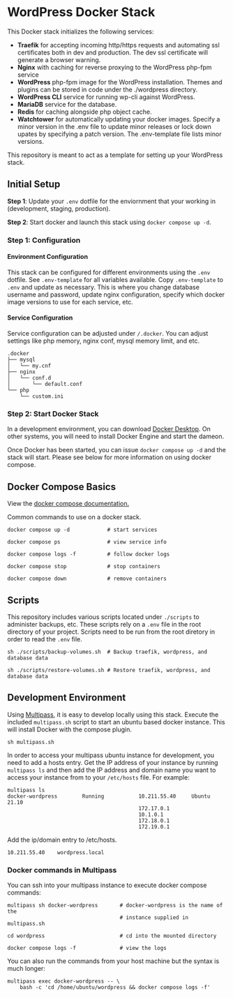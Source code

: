 # WordPress Docker Stack

This Docker stack initializes the following services:

- **Traefik** for accepting incoming http/https requests and automating ssl certificates both in dev and production. The dev ssl certificate will generate a browser warning.
- **Nginx** with caching for reverse proxying to the WordPress php-fpm service
- **WordPress** php-fpm image for the WordPress installation. Themes and plugins can be stored in code under the ./wordpress directory.
- **WordPress CLI** service for running wp-cli against WordPress.
- **MariaDB** service for the database.
- **Redis** for caching alongside php object cache.
- **Watchtower** for automatically updating your docker images. Specify a minor version in the .env file to update minor releases or lock down upates by specifying a patch version. The .env-template file lists minor versions.

This repository is meant to act as a template for setting up your WordPress stack.

## Initial Setup

**Step 1**: Update your ```.env``` dotfile for the enviornment that your working in (development, staging, production).

**Step 2**: Start docker and launch this stack using ```docker compose up -d```.

### Step 1: Configuration

#### Environment Configuration

This stack can be configured for different environments using the ```.env``` dotfile. See ```.env-template``` for all variables available. Copy ```.env-template``` to ```.env``` and update as necessary. This is where you change database username and password, update nginx configuration, specify which docker image versions to use for each service, etc.

#### Service Configuration

Service configuration can be adjusted under ```/.docker```. You can adjust settings like php memory, nginx conf, mysql memory limit, and etc.

```
.docker
├── mysql
│   └── my.cnf
├── nginx
│   └── conf.d
│       └── default.conf
└── php
    └── custom.ini
```

### Step 2: Start Docker Stack

In a development environment, you can download [Docker Desktop](https://www.docker.com/products/docker-desktop). On other systems, you will need to install Docker Engine and start the dameon.

Once Docker has been started, you can issue ```docker compose up -d``` and the stack will start. Please see below for more information on using docker compose.

## Docker Compose Basics

View the [docker compose documentation.](https://docs.docker.com/compose/)

Common commands to use on a docker stack.

```
docker compose up -d            # start services

docker compose ps               # view service info

docker compose logs -f          # follow docker logs

docker compose stop             # stop containers

docker compose down             # remove containers
```

## Scripts

This repository includes various scripts located under ```./scripts``` to administer backups, etc. These scripts rely on a ```.env``` file in the root directory of your project. Scripts need to be run from the root diretory in order to read the ```.env``` file.

```
sh ./scripts/backup-volumes.sh  # Backup traefik, wordpress, and database data

sh ./scripts/restore-volumes.sh # Restore traefik, wordpress, and database data

```

## Development Environment

Using [Multipass](https://multipass.run/docs), it is easy to develop locally using this stack. Execute the included ```multipass.sh``` script to start an ubuntu based docker instance. This will install Docker with the compose plugin.

```
sh multipass.sh
```

In order to access your multipass ubuntu instance for development, you need to add a hosts entry. Get the IP address of your instance by running ```multipass ls``` and then add the IP address and domain name you want to access your instance from to your ```/etc/hosts``` file. For example:

```
multipass ls
docker-wordpress        Running           10.211.55.40     Ubuntu 21.10
                                          172.17.0.1
                                          10.1.0.1
                                          172.18.0.1
                                          172.19.0.1
```

Add the ip/domain entry to /etc/hosts.

```
10.211.55.40    wordpress.local
```

### Docker commands in Multipass

You can ssh into your multipass instance to execute docker compose commands:

```
multipass sh docker-wordpress       # docker-wordpress is the name of the
                                    # instance supplied in multipass.sh

cd wordpress                        # cd into the mounted directory

docker compose logs -f              # view the logs

```

You can also run the commands from your host machine but the syntax is much longer:

```
multipass exec docker-wordpress -- \
    bash -c 'cd /home/ubuntu/wordpress && docker compose logs -f'
```